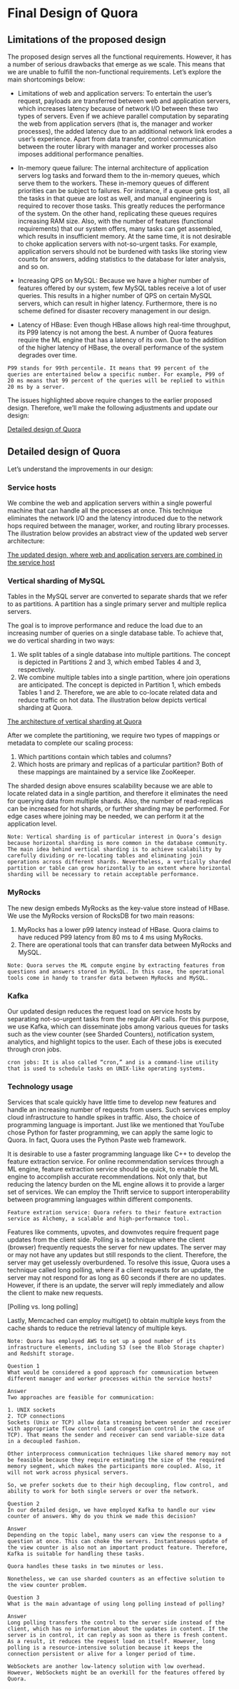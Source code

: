 # Final Design of Quora
## Limitations of the proposed design
The proposed design serves all the functional requirements. However, it has a number of serious drawbacks that emerge as we scale. This means that we are unable to fulfill the non-functional requirements. Let’s explore the main shortcomings below:

- Limitations of web and application servers: To entertain the user’s request, payloads are transferred between web and application servers, which increases latency because of network I/O between these two types of servers. Even if we achieve parallel computation by separating the web from application servers (that is, the manager and worker processes), the added latency due to an additional network link erodes a user’s experience. Apart from data transfer, control communication between the router library with manager and worker processes also imposes additional performance penalties.

- In-memory queue failure: The internal architecture of application servers log tasks and forward them to the in-memory queues, which serve them to the workers. These in-memory queues of different priorities can be subject to failures. For instance, if a queue gets lost, all the tasks in that queue are lost as well, and manual engineering is required to recover those tasks. This greatly reduces the performance of the system. On the other hand, replicating these queues requires increasing RAM size. Also, with the number of features (functional requirements) that our system offers, many tasks can get assembled, which results in insufficient memory. At the same time, it is not desirable to choke application servers with not-so-urgent tasks. For example, application servers should not be burdened with tasks like storing view counts for answers, adding statistics to the database for later analysis, and so on.

- Increasing QPS on MySQL: Because we have a higher number of features offered by our system, few MySQL tables receive a lot of user queries. This results in a higher number of QPS on certain MySQL servers, which can result in higher latency. Furthermore, there is no scheme defined for disaster recovery management in our design.

- Latency of HBase: Even though HBase allows high real-time throughput, its P99 latency is not among the best. A number of Quora features require the ML engine that has a latency of its own. Due to the addition of the higher latency of HBase, the overall performance of the system degrades over time.

```
P99 stands for 99th percentile. It means that 99 percent of the queries are entertained below a specific number. For example, P99 of 20 ms means that 99 percent of the queries will be replied to within 20 ms by a server.
```

The issues highlighted above require changes to the earlier proposed design. Therefore, we’ll make the following adjustments and update our design:

[Detailed design of Quora](./detailed_design.jpg)

## Detailed design of Quora
Let’s understand the improvements in our design:

### Service hosts
We combine the web and application servers within a single powerful machine that can handle all the processes at once. This technique eliminates the network I/O and the latency introduced due to the network hops required between the manager, worker, and routing library processes. The illustration below provides an abstract view of the updated web server architecture:

[The updated design, where web and application servers are combined in the service host](./servers.jpg)


### Vertical sharding of MySQL
Tables in the MySQL server are converted to separate shards that we refer to as partitions. A partition has a single primary server and multiple replica servers.

The goal is to improve performance and reduce the load due to an increasing number of queries on a single database table. To achieve that, we do vertical sharding in two ways:

1. We split tables of a single database into multiple partitions. The concept is depicted in Partitions 2 and 3, which embed Tables 4 and 3, respectively.
2. We combine multiple tables into a single partition, where join operations are anticipated. The concept is depicted in Partition 1, which embeds Tables 1 and 2.
Therefore, we are able to co-locate related data and reduce traffic on hot data. The illustration below depicts vertical sharding at Quora.

[The architecture of vertical sharding at Quora](./partitions.jpg)

After we complete the partitioning, we require two types of mappings or metadata to complete our scaling process:

1. Which partitions contain which tables and columns?
2. Which hosts are primary and replicas of a particular partition?
Both of these mappings are maintained by a service like ZooKeeper.

The sharded design above ensures scalability because we are able to locate related data in a single partition, and therefore it eliminates the need for querying data from multiple shards. Also, the number of read-replicas can be increased for hot shards, or further sharding may be performed. For edge cases where joining may be needed, we can perform it at the application level.

```
Note: Vertical sharding is of particular interest in Quora’s design because horizontal sharding is more common in the database community. The main idea behind vertical sharding is to achieve scalability by carefully dividing or re-locating tables and eliminating join operations across different shards. Nevertheless, a vertically sharded partition or table can grow horizontally to an extent where horizontal sharding will be necessary to retain acceptable performance.
```

### MyRocks
The new design embeds MyRocks as the key-value store instead of HBase. We use the MyRocks version of RocksDB for two main reasons:

1. MyRocks has a lower p99 latency instead of HBase. Quora claims to have reduced P99 latency from 80 ms to 4 ms using MyRocks.
2. There are operational tools that can transfer data between MyRocks and MySQL.

```
Note: Quora serves the ML compute engine by extracting features from questions and answers stored in MySQL. In this case, the operational tools come in handy to transfer data between MyRocks and MySQL.
```

### Kafka
Our updated design reduces the request load on service hosts by separating not-so-urgent tasks from the regular API calls. For this purpose, we use Kafka, which can disseminate jobs among various queues for tasks such as the view counter (see Sharded Counters), notification system, analytics, and highlight topics to the user. Each of these jobs is executed through cron jobs.

```
cron jobs: It is also called “cron,” and is a command-line utility that is used to schedule tasks on UNIX-like operating systems.
```

### Technology usage
Services that scale quickly have little time to develop new features and handle an increasing number of requests from users. Such services employ cloud infrastructure to handle spikes in traffic. Also, the choice of programming language is important. Just like we mentioned that YouTube chose Python for faster programming, we can apply the same logic to Quora. In fact, Quora uses the Python Paste web framework.

It is desirable to use a faster programming language like C++ to develop the feature extraction service. For online recommendation services through a ML engine, feature extraction service should be quick, to enable the ML engine to accomplish accurate recommendations. Not only that, but reducing the latency burden on the ML engine allows it to provide a larger set of services. We can employ the Thrift service to support interoperability between programming languages within different components.

```
Feature extration service: Quora refers to their feature extraction service as Alchemy, a scalable and high-performance tool.
```

Features like comments, upvotes, and downvotes require frequent page updates from the client side. Polling is a technique where the client (browser) frequently requests the server for new updates. The server may or may not have any updates but still responds to the client. Therefore, the server may get uselessly overburdened. To resolve this issue, Quora uses a technique called long polling, where if a client requests for an update, the server may not respond for as long as 60 seconds if there are no updates. However, if there is an update, the server will reply immediately and allow the client to make new requests.

[Polling vs. long polling]

Lastly, Memcached can employ multiget() to obtain multiple keys from the cache shards to reduce the retrieval latency of multiple keys.

```
Note: Quora has employed AWS to set up a good number of its infrastructure elements, including S3 (see the Blob Storage chapter) and Redshift storage.
```

```
Question 1
What would be considered a good approach for communication between different manager and worker processes within the service hosts?

Answer
Two approaches are feasible for communication:

1. UNIX sockets
2. TCP connections
Sockets (Unix or TCP) allow data streaming between sender and receiver with appropriate flow control (and congestion control in the case of TCP). That means the sender and receiver can send variable-size data in a decoupled fashion.

Other interprocess communication techniques like shared memory may not be feasible because they require estimating the size of the required memory segment, which makes the participants more coupled. Also, it will not work across physical servers.

So, we prefer sockets due to their high decoupling, flow control, and ability to work for both single servers or over the network.
```

```
Question 2
In our detailed design, we have employed Kafka to handle our view counter of answers. Why do you think we made this decision?

Answer
Depending on the topic label, many users can view the response to a question at once. This can choke the servers. Instantaneous update of the view counter is also not an important product feature. Therefore, Kafka is suitable for handling these tasks.

Quora handles these tasks in two minutes or less.

Nonetheless, we can use sharded counters as an effective solution to the view counter problem.
```

```
Question 3
What is the main advantage of using long polling instead of polling?

Answer
Long polling transfers the control to the server side instead of the client, which has no information about the updates in content. If the server is in control, it can reply as soon as there is fresh content. As a result, it reduces the request load on itself. However, long polling is a resource-intensive solution because it keeps the connection persistent or alive for a longer period of time.

WebSockets are another low-latency solution with low overhead. However, WebSockets might be an overkill for the features offered by Quora.
```
